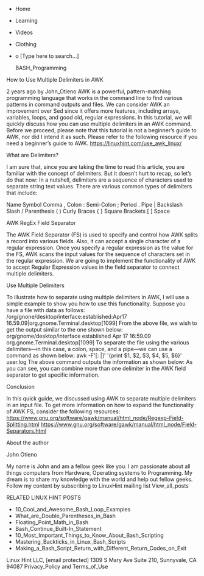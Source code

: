 





















































* Home
* Learning
* Videos
* Clothing
*
  o [Type here to search...]


   BASH_Programming


How to Use Multiple Delimiters in AWK

2 years ago
by John_Otieno
AWK is a powerful, pattern-matching programming language that works in the
command line to find various patterns in command outputs and files.
We can consider AWK an improvement over Sed since it offers more features,
including arrays, variables, loops, and good old, regular expressions.
In this tutorial, we will quickly discuss how you can use multiple delimiters
in an AWK command. Before we proceed, please note that this tutorial is not a
beginner’s guide to AWK, nor did I intend it as such.
Please refer to the following resource if you need a beginner’s guide to AWK.
https://linuxhint.com/use_awk_linux/

What are Delimiters?

I am sure that, since you are taking the time to read this article, you are
familiar with the concept of delimiters. But it doesn’t hurt to recap, so let’s
do that now:
In a nutshell, delimiters are a sequence of characters used to separate string
text values. There are various common types of delimiters that include:

Name            Symbol
Comma           ,
Colon           :
Semi-Colon      ;
Period          .
Pipe            |
Backslash       \
Slash           /
Parenthesis     ( )
Curly Braces    { }
Square Brackets [ ]
Space


AWK RegEx Field Separator

The AWK Field Separator (FS) is used to specify and control how AWK splits a
record into various fields. Also, it can accept a single character of a regular
expression. Once you specify a regular expression as the value for the FS, AWK
scans the input values for the sequence of characters set in the regular
expression.
We are going to implement the functionality of AWK to accept Regular Expression
values in the field separator to connect multiple delimiters.

Use Multiple Delimiters

To illustrate how to separate using multiple delimiters in AWK, I will use a
simple example to show you how to use this functionality.
Suppose you have a file with data as follows:
/org/gnone/desktop/interface:established:Apr17
16.59.09|org.gnome.Terminal.desktop[1099]
From the above file, we wish to get the output similar to the one shown below:
org/gnome/desktop/interface established Apr 17 16:59.09
org.gnome.Terminal.desktop[1099]
To separate the file using the various delimiters—in this case, a colon, space,
and a pipe—we can use a command as shown below:
awk -F'[: |]' '{print $1, $2, $3, $4, $5, $6}' user.log
The above command outputs the information as shown below:
As you can see, you can combine more than one delimiter in the AWK field
separator to get specific information.

Conclusion

In this quick guide, we discussed using AWK to separate multiple delimiters in
an input file.
To get more information on how to expand the functionality of AWK FS, consider
the following resources:
https://www.gnu.org/software/gawk/manual/html_node/Regexp-Field-Splitting.html
https://www.gnu.org/software/gawk/manual/html_node/Field-Separators.html


About the author


John Otieno

My name is John and am a fellow geek like you. I am passionate about all things
computers from Hardware, Operating systems to Programming. My dream is to share
my knowledge with the world and help out fellow geeks. Follow my content by
subscribing to LinuxHint mailing list
View_all_posts

RELATED LINUX HINT POSTS


* 10_Cool_and_Awesome_Bash_Loop_Examples
* What_are_Double_Parentheses_in_Bash
* Floating_Point_Math_in_Bash
* Bash_Continue_Built-In_Statement
* 10_Most_Important_Things_to_Know_About_Bash_Scripting
* Mastering_Backticks_in_Linux_Bash_Scripts
* Making_a_Bash_Script_Return_with_Different_Return_Codes_on_Exit

Linux Hint LLC, [email protected]
1309 S Mary Ave Suite 210, Sunnyvale, CA 94087
 Privacy_Policy and Terms_of_Use
